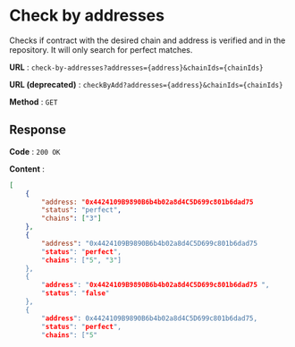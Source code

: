 # Check by addresses

Checks if contract with the desired chain and address is verified and in the repository. It will only search for perfect matches.

**URL** : `check-by-addresses?addresses={address}&chainIds={chainIds}`

**URL (deprecated)** : `checkByAdd?addresses={address}&chainIds={chainIds}`

**Method** : `GET`

## Response

**Code** : `200 OK`

**Content** : 

```json
[
    {
        "address: "0x4424109B9890B6b4b02a8d4C5D699c801b6dad75
        "status": "perfect",
        "chains": ["3"]
    },
    {
        "address": "0x4424109B9890B6b4b02a8d4C5D699c801b6dad75
        "status": "perfect",
        "chains": ["5", "3"]
    },
    {
        "address": "0x4424109B9890B6b4b02a8d4C5D699c801b6dad75 ",
        "status": "false"
    },
    {
        "address": 0x4424109B9890B6b4b02a8d4C5D699c801b6dad75,
        "status": "perfect",
        "chains": ["5"
```
